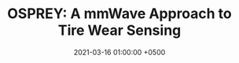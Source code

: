 ---
title: "OSPREY: A mmWave Approach to Tire Wear Sensing"
collection: publications
permalink: /publications/osprey-getmobile21/
date: 2021-03-16 01:00:00 +0500
venue: 'ACM GetMobile Magazine'
bibtex: '/bibtex/osprey-getmobile21.html'
pdf: '/files/osprey-getmobile21.pdf'
pubtype: 'poster'
authors: 'Akarsh Prabhakara, Vaibhav Singh, Swarun Kumar, Anthony Rowe'
excerpt_separator: ""
---